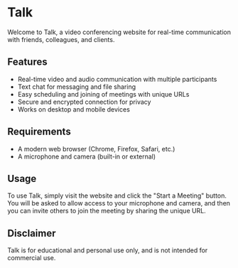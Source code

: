 # Talk

Welcome to Talk, a video conferencing website for real-time communication with friends, colleagues, and clients.

## Features

- Real-time video and audio communication with multiple participants
- Text chat for messaging and file sharing
- Easy scheduling and joining of meetings with unique URLs
- Secure and encrypted connection for privacy
- Works on desktop and mobile devices

## Requirements

- A modern web browser (Chrome, Firefox, Safari, etc.)
- A microphone and camera (built-in or external)

## Usage

To use Talk, simply visit the website and click the "Start a Meeting" button. You will be asked to allow access to your microphone and camera, and then you can invite others to join the meeting by sharing the unique URL.

## Disclaimer

Talk is for educational and personal use only, and is not intended for commercial use.
